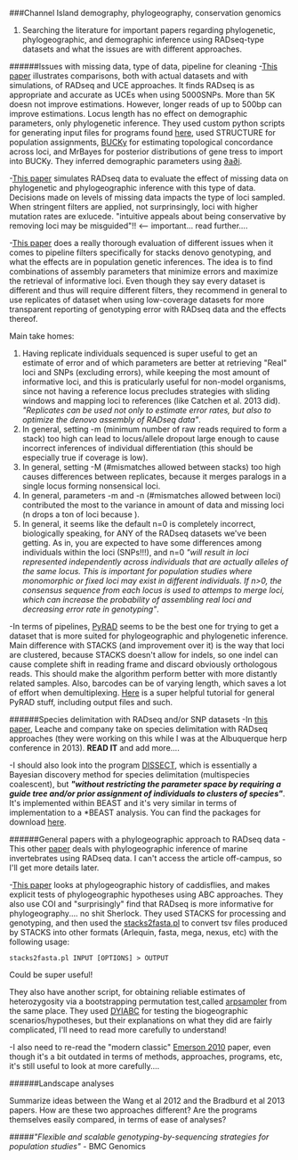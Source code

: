 ###Channel Island demography, phylogeography, conservation genomics

1. Searching the literature for important papers regarding phylogenetic, phylogeographic, and demographic inference using RADseq-type datasets and what the issues are with different approaches. 

######Issues with missing data, type of data, pipeline for cleaning
-[This paper](http://arxiv.org/abs/1312.6439) illustrates comparisons, both with actual datasets and with simulations, of RADseq and UCE approaches. It finds RADseq is as appropriate and accurate as UCEs when using 5000SNPs. More than 5K doesn not improve estimations. However, longer reads of up to 500bp can improve estimations. Locus length has no effect on demographic parameters, only phylogenetic inference. They used custom python scripts for generating input files for programs found [here](https://github.com/mgharvey/misc_python), used STRUCTURE for population assignments, [BUCKy](http://www.stat.wisc.edu/~ane/bucky/) for estimating topological concordance across loci, and MrBayes for posterior distributions of gene tress to import into BUCKy. They inferred demographic parameters using [∂a∂i](https://code.google.com/p/dadi/). 

-[This paper](http://sysbio.oxfordjournals.org/content/early/2014/07/27/sysbio.syu046.short) simulates RADseq data to evaluate the effect of missing data on phylogenetic and phylogeographic inference with this type of data. Decisions made on levels of missing data impacts the type of loci sampled. When stringent filters are applied, not surprinsingly, loci with higher mutation rates are exlucede. "intuitive appeals about being conservative by removing loci may be misguided"!! <-- important... read further.... 

-[This paper](http://onlinelibrary.wiley.com/doi/10.1111/1755-0998.12291/abstract) does a really thorough evaluation of different issues when it comes to pipeline filters specifically for stacks denovo genotyping, and what the effects are in population genetic inferences. The idea is to find combinations of assembly parameters that minimize errors and maximize the retrieval of informative loci. Even though they say every dataset is different and thus will require different filters, they recommend in general to use replicates of dataset when using low-coverage datasets for more transparent reporting of genotyping error with RADseq data and the effects thereof. 

Main take homes: 

1. Having replicate individuals sequenced is super useful to get an estimate of error and of which parameters are better at retrieving "Real" loci and SNPs (excluding errors), while keeping the most amount of informative loci, and this is praticularly useful for non-model organisms, since not having a reference locus precludes strategies with sliding windows and mapping loci to references (like Catchen et al. 2013 did). *"Replicates can be used not only to estimate error rates, but also to optimize the denovo assembly of RADseq data"*.
2. In general, setting -m (minimum number of raw reads required to form a stack) too high can lead to locus/allele dropout large enough to cause incorrect inferences of individual differentiation (this should be especially true if coverage is low).
3. In general, setting -M (#mismatches allowed between stacks) too high causes differences between replicates, because it merges paralogs in a single locus forming nonsensical loci.
4. In general, parameters -m and -n (#mismatches allowed between loci) contributed the most to the variance in amount of data and missing loci (n drops a ton of loci because ).
5. In general, it seems like the default n=0 is completely incorrect, biologically speaking, for ANY of the RADseq datasets we've been getting. As in, you are expected to have some differences among individuals within the loci (SNPs!!!), and n=0 *"will result in loci represented independently across individuals that are actually alleles of the same locus. This is important for population studies where monomorphic or fixed loci may exist in different individuals. If n>0, the consensus sequence from each locus is used to attemps to merge loci, which can increase the probability of assembling real loci and decreasing error rate in genotyping"*. 



-In terms of pipelines, [PyRAD](http://dereneaton.com/software/pyrad/) seems to be the best one for trying to get a dataset that is more suited for phylogeographic and phylogenetic inference. Main difference with STACKS (and improvement over it) is the way that loci are clustered, because STACKS doesn't allow for indels, so one indel can cause complete shift in reading frame and discard obviously orthologous reads. This should make the algorithm perform better with more distantly related samples. Also, barcodes can be of varying length, which saves a lot of effort when demultiplexing. [Here](http://nbviewer.ipython.org/gist/dereneaton/af9548ea0e94bff99aa0/pyRAD_v.3.0.ipynb) is a super helpful tutorial for general PyRAD stuff, including output files and such.


######Species delimitation with RADseq and/or SNP datasets
-In [this paper](http://sysbio.oxfordjournals.org/content/63/4/534.short), Leache and company take on species delimitation with RADseq approaches (they were working on this while I was at the Albuquerque herp conference in 2013). **READ IT** and add more....

-I should also look into the program [DISSECT](http://bioinformatics.oxfordjournals.org/content/31/7/991.short), which is essentially a Bayesian discovery method for species delimitation (multispecies coalescent), but ***"without restricting the parameter space by requiring a guide tree and/or prior assignment of individuals to clusters of species"***. It's implemented within BEAST and it's very similar in terms of implementation to a *BEAST analysis. You can find the packages for download [here](http://www.indriid.com/software.html).


######General papers with a phylogeographic approach to RADseq data
-This other [paper](http://onlinelibrary.wiley.com/doi/10.1111/mec.12228/abstract?deniedAccessCustomisedMessage=&userIsAuthenticated=false) deals with phylogeographic inference of marine invertebrates using RADseq data. I can't access the article off-campus, so I'll get more details later.

-[This paper](http://onlinelibrary.wiley.com/store/10.1002/ece3.1366/asset/ece31366.pdf?v=1&t=ibpb3esg&s=304673628a522c9b16d3b39f494d51a1dd70c762) looks at phylogeographic history of caddisflies, and makes explicit tests of phylogeographic hypotheses using ABC approaches. They also use COI and "surprisingly" find that RADseq is more informative for phylogeography.... no shit Sherlock. They used STACKS for processing and genotyping, and then used the [stacks2fasta.pl](https://github.com/evoeco/radtools) to convert tsv files produced by STACKS into other formats (Arlequin, fasta, mega, nexus, etc) with the following usage:

	stacks2fasta.pl INPUT [OPTIONS] > OUTPUT

Could be super useful!

They also have another script, for obtaining reliable estimates of heterozygosity via a bootstrapping permutation test,called [arpsampler](https://github.com/evoeco/radtools) from the same place. They used [DYIABC](http://bioinformatics.oxfordjournals.org/content/early/2014/01/02/bioinformatics.btt763) for testing the biogeographic scenarios/hypotheses, but their explanations on what they did are fairly complicated, I'll need to read more carefully to understand! 

-I also need to re-read the "modern classic" [Emerson 2010](http://www.pnas.org/content/107/37/16196.full) paper, even though it's a bit outdated in terms of methods, approaches, programs, etc, it's still useful to look at more carefully.... 



######Landscape analyses

Summarize ideas between the Wang et al 2012 and the Bradburd et al 2013 papers. How are these two approaches different? Are the programs themselves easily compared, in terms of ease of analyses? 

#####*"Flexible and scalable genotyping-by-sequencing strategies for population studies"* - BMC Genomics










 


